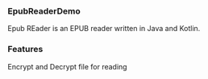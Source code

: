 ### EpubReaderDemo

Epub REader is an EPUB reader written in Java and Kotlin.

### Features

Encrypt and Decrypt file for reading

